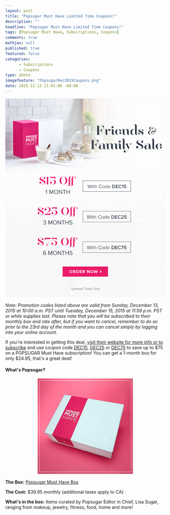 ```yaml
---
layout: post
title: "Popsugar Must Have Limited Time Coupons!"
description: ""
headline: "Popsugar Must Have Limited Time Coupons!"
tags: [Popsugar Must Have, Subscriptions, Coupons]
comments: true
mathjax: null
published: true
featured: false
categories: 
      - Subscriptions
      - Coupons
type: photo
imagefeature: "PopsugarDec2015Coupons.png"
date: 2015-12-13 11:01:00 -08:00
---
```


<center><a href="https://musthave.popsugar.com/p/monthly-subscription?utm_source=link&utm_medium=confirmation-page&utm_campaign=referral&utm_content=u:16301514" target="_blank">
<img src="/images/PopsugarDec2015Coupons.png" border="0" style="border:none;max-width:100%;" alt="Popsugar Must Have Limited Time Coupons" />
</a></center>

<p><i>Note: Promotion codes listed above are valid from Sunday, December 13, 2015 at 10:00 a.m. PST until Tuesday, December 15, 2015 at 11:59 p.m. PST or while supplies last. Please note that you will be subscribed to their monthly box and rate after, but if you want to cancel, remember to do so prior to the 23rd day of the month and you can cancel simply by logging into your online account.</i></p>

<p>If you're interested in getting this deal, <a href="https://musthave.popsugar.com/p/monthly-subscription?utm_source=link&utm_medium=confirmation-page&utm_campaign=referral&utm_content=u:16301514" target="_blank">visit their website for more info or to subscribe</a> and use coupon code <a href="https://musthave.popsugar.com/p/monthly-subscription?utm_source=link&utm_medium=confirmation-page&utm_campaign=referral&utm_content=u:16301514" target="_blank">DEC15</a>, <a href="https://musthave.popsugar.com/p/monthly-subscription?utm_source=link&utm_medium=confirmation-page&utm_campaign=referral&utm_content=u:16301514" target="_blank">DEC25</a> or <a href="https://musthave.popsugar.com/p/monthly-subscription?utm_source=link&utm_medium=confirmation-page&utm_campaign=referral&utm_content=u:16301514" target="_blank">DEC75</a> to save up to $75 on a POPSUGAR Must Have subscription! You can get a 1-month box for only $24.95, that's a great deal!</p>

<H4>What's Popsugar?</H4>
<center><a href="https://musthave.popsugar.com/p/monthly-subscription?utm_source=link&utm_medium=confirmation-page&utm_campaign=referral&utm_content=u:16301514" target="_blank">
<img src="/images/PopsugarBox.jpg" border="0" style="border:none;max-width:100%;" alt="Popsugar Must Have Subscription" />
</a></center>
<p><b>The Box:</b> <a href="https://musthave.popsugar.com/p/monthly-subscription?utm_source=link&utm_medium=confirmation-page&utm_campaign=referral&utm_content=u:16301514" target="_blank">Popsugar Must Have Box</a></p>
<p><b>The Cost:</b> $39.95 monthly (additional taxes apply to CA)</p>
<p><b>What's in the box:</b> Items curated by Popsugar Editor in Chief, Lisa Sugar, ranging from makeup, jewelry, fitness, food, home and more!</p>
<br>
